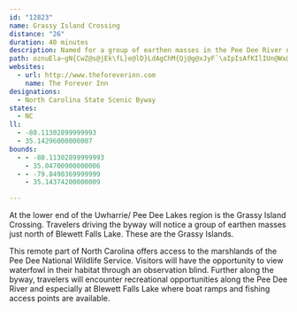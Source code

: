 ```yaml
---
id: "12823"
name: Grassy Island Crossing
distance: "26"
duration: 40 minutes
description: Named for a group of earthen masses in the Pee Dee River north of Blewett Falls Lake, the byway travels through forests, swamps, farmland along the river.
path: oznuEla~gN{CwZ@s@jEk\fL}e@lD}LdAgChM{Qj@g@xJyF`\aIpIsAfKIlIUn@Wx@k@zD{@pGdBnCR|B?~@SvFaCnRwE~Cq@`BOj@DpFzBr@P`AJdGKzKx@hIS`Hk@hBe@v@_@fN{KjGsGdBuDvC_FlDmE|A{CxAyDdBaAn\gUbHmFdHw~@pAcIjEwTlFgq@|Lo`@dFkKrEaHbHaM`GgNl@yBGmAaAsDYwAMmB[oc@?mBXqBbAgCf@c@jFIbAQhAe@tToKhN{HbBkArAyAnDyF\aANy@FsD?sEUeVEq@oAc~@gC{@or@kKmFOcFHiCCaCc@yCy@_QyFkO{BaCAcCRiB`@iYnO}Bv@yBXgDLus@XizAwMsCsN}D_a@EkBh@cH@}BO{Bu@gDYsB?oUOqAsBoIe@gDWgEBeJS}C}DcUeBgI_B_GqFsNsAcFgGi[_CoNo@{FwBuZoEcu@N_CnCeLhSsv@`[geAnAmCbA}@rAg@lEs@x@WrBaAx@y@pAyCzCsDh@{@hDwHt^mt@nCwEvAkBtQqShAoBh@wAnC{JxA_CvCgDb@a@hAk@~AMxRBzKm@bCA~a@`DrGx@vFdA|@?hAQlEoBlBq@pPkDzYaDhCKrAH~Bt@hDfBzCh@nBKpLeB|BGhQ~@hBXnAf@lEdClCl@rADxDMvA_@jAq@|@mAn@yAjGiWvJqVtKcRjVe^hMwTpHaR~@eBfEeF~@{AjKk[~Lan@hAuN`@yKBsCIoCU{By@iC_@s@gDsEeJiKiC_F
websites:
  - url: http://www.theforeverinn.com
    name: The Forever Inn
designations:
  - North Carolina State Scenic Byway
states:
  - NC
ll:
  - -80.11302899999993
  - 35.14296000000007
bounds:
  - - -80.11302899999993
    - 35.04700900000006
  - - -79.8490369999999
    - 35.14374200000009

---
```


At the lower end of the Uwharrie/ Pee Dee Lakes region is the Grassy Island Crossing. Travelers driving the byway will notice a group of earthen masses just north of Blewett Falls Lake. These are the Grassy Islands.

This remote part of North Carolina offers access to the marshlands of the Pee Dee National Wildlife Service. Visitors will have the opportunity to view waterfowl in their habitat through an observation blind. Further along the byway, travelers will encounter recreational opportunities along the Pee Dee River and especially at Blewett Falls Lake where boat ramps and fishing access points are available.
